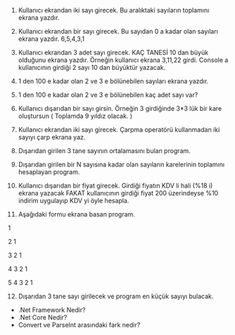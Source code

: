 ﻿1) Kullanıcı ekrandan iki sayı girecek. Bu aralıktaki sayıların toplamını ekrana yazdır.
2) Kullanıcı ekrandan bir sayı girecek. Bu sayıdan 0 a kadar olan sayıları ekrana yazdır. 6,5,4,3,1
3) Kullanıcı ekrandan 3 adet sayı girecek. KAÇ TANESİ 10 dan büyük olduğunu ekrana yazdır. Örneğin kullanıcı ekrana 3,11,22 girdi. Console a kullanıcının girdiği 2 sayı 10 dan büyüktür yazacak.

4) 1 den 100 e kadar olan 2 ve 3 e bölünebilen sayıları ekrana yazdır.
5) 1 den 100 e kadar olan 2 ve 3 e bölünebilen kaç adet sayı var?
6) Kullanıcı dışarıdan bir sayı girsin. Örneğin 3 girdiğinde 3*3 lük bir kare oluştursun ( Toplamda 9 yıldız olacak. )

7) Kullanıcı ekrandan iki sayı girecek. Çarpma operatörü kullanmadan iki sayıyı çarp ekrana yaz.


8) Dışarıdan girilen 3 tane sayının ortalamasını bulan program.
9) Dışarıdan girilen bir N sayısına kadar olan sayıların karelerinin toplamını hesaplayan program.
10) Kullanıcı dışarıdan bir fiyat girecek. Girdiği fiyatın KDV li hali (%18 i) ekrana yazacak FAKAT kullanıcının girdiği fiyat 200 üzerindeyse %10 indirim uygulayıp KDV yi öyle hesapla.

11) Aşağıdaki formu ekrana basan program.  

1	 

2  1 

3  2  1 

4  3  2  1 

5  4  3  2  1

12) Dışarıdan 3 tane sayı girilecek ve program en küçük sayıyı bulacak.



* .Net Framework Nedir?
* .Net Core Nedir?
* Convert ve ParseInt arasındaki fark nedir?
